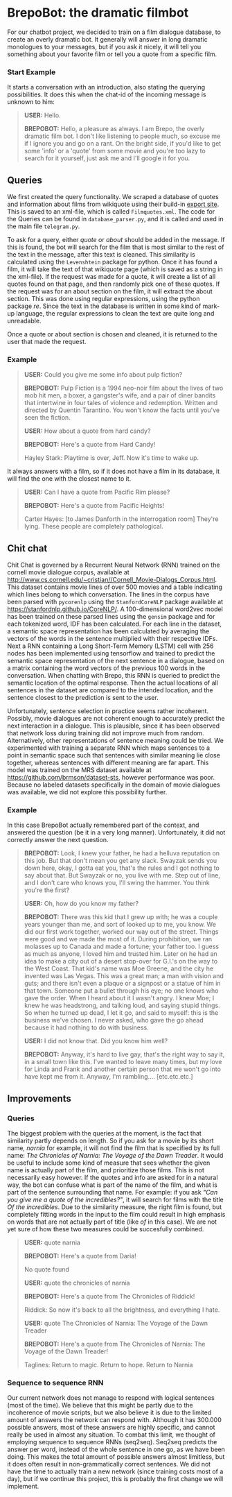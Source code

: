 # BrepoBot: the dramatic filmbot

For our chatbot project, we decided to train on a film dialogue database, to create an overly dramatic bot. It generally will answer in long dramatic monologues to your messages, but if you ask it nicely, it will tell you something about your favorite film or tell you a quote from a specific film. 

### Start Example

It starts a conversation with an introduction, also stating the querying possibilities. It does this when the chat-id of the incoming message is unknown to him:

> **USER:**
> Hello.
> 
> **BREPOBOT:**
> Hello, a pleasure as always. I am Brepo, the overly dramatic film bot. I don't like listening to people much, so excuse me if I ignore you and go on a rant. On the bright side, if you'd like to get some 'info' or a 'quote' from some movie and you're too lazy to search for it yourself, just ask me and I'll google it for you.

## Queries

We first created the query functionality. We scraped a database of quotes and information about films from wikiquote using their build-in [export site](https://en.wikiquote.org/wiki/Special:Export). This is saved to an xml-file, which is called `Filmquotes.xml`. The code for the Queries can be found in `database_parser.py`, and it is called and used in the main file `telegram.py`.

To ask for a query, either *quote* or *about* should be added in the message. If this is found, the bot will search for the film that is most similar to the rest of the text in the message, after this text is cleaned. This similarity is calculated using the `Levenshtein` package for python. Once it has found a film, it will take the text of that wikiquote page (which is saved as a string in the xml-file). If the request was made for a quote, it will create a list of all quotes found on that page, and then randomly pick one of these quotes. If the request was for an about section on the film, it will extract the about section. This was done using regular expressions, using the python package *re*. Since the text in the database is written in some kind of mark-up language, the regular expressions to clean the text are quite long and unreadable. 

Once a quote or about section is chosen and cleaned, it is returned to the user that made the request.

### Example

> **USER:**
> Could you give me some info about pulp fiction?
>
> **BREPOBOT:**
> Pulp Fiction is a 1994 neo-noir film about the lives of two mob hit men, a boxer, a gangster's wife, and a pair of diner bandits that intertwine in four tales of violence and redemption.
> Written and directed by Quentin Tarantino.
> You won't know the facts until you've seen the fiction. 
> 
> **USER:**
> How about a quote from hard candy?
> 
> **BREPOBOT:**
> Here's a quote from Hard Candy!
>
> Hayley Stark:
> Playtime is over, Jeff. Now it's time to wake up.

It always answers with a film, so if it does not have a film in its database, it will find the one with the closest name to it.

> **USER:**
> Can I have a quote from Pacific Rim please?
> 
> **BREPOBOT:**
> Here's a quote from Pacific Heights!
> 
> Carter Hayes:
> [to James Danforth in the interrogation room] They're lying. These people are completely pathological.


## Chit chat

Chit Chat is governed by a Recurrent Neural Network (RNN) trained on the cornell movie dialogue corpus, available at http://www.cs.cornell.edu/~cristian//Cornell_Movie-Dialogs_Corpus.html. This dataset contains movie lines of over 500 movies and a table indicating which lines belong to which conversation. The lines in the corpus have been parsed with `pycorenlp` using the `StanfordCoreNLP` package available at https://stanfordnlp.github.io/CoreNLP/. A 100-dimensional word2vec model has been trained on these parsed lines using the `gensim` package and for each tokenized word, IDF has been calculated. For each line in the dataset, a semantic space representation has been calculated by averaging the vectors of the words in the sentence multiplied with their respective IDFs. Next a RNN containing a Long Short-Term Memory (LSTM) cell with 256 nodes has been implemented using tensorflow and trained to predict the semantic space representation of the next sentence in a dialogue, based on a matrix containing the word vectors of the previous 100 words in the conversation. When chatting with Brepo, this RNN is queried to predict the semantic location of the optimal response. Then the actual locations of all sentences in the dataset are compared to the intended location, and the sentence closest to the prediction is sent to the user.

Unfortunately, sentence selection in practice seems rather incoherent. Possibly, movie dialogues are not coherent enough to accurately predict the next interaction in a dialogue. This is plausible, since it has been observed that network loss during training did not improve much from random. Alternatively, other representations of sentence meaning could be tried. We experimented with training a separate RNN which maps sentences to a point in semantic space such that sentences with similar meaning lie close together, whereas sentences with different meaning are far apart. This model was trained on the MRS dataset available at https://github.com/brmson/dataset-sts, however performance was poor. Because no labeled datasets specifically in the domain of movie dialogues was available, we did not explore this possibility further.

### Example

In this case BrepoBot actually remembered part of the context, and answered the question (be it in a very long manner). Unfortunately, it did not correctly answer the next question.

> **BREPOBOT:**
> Look, I knew your father, he had a helluva reputation on this job. But that don't mean you get any slack. Swayzak sends you down here, okay, I gotta eat you, that's the rules and I got nothing to say about that. But Swayzak or no, you live with me. Step out of line, and I don't care who knows you, I'll swing the hammer.  You think you're the first?
> 
> **USER:**
> Oh, how do you know my father?
>
> **BREPOBOT:**
> There was this kid that I grew up with; he was a couple years younger than me, and sort of looked up to me, you know.  We did our first work together, worked our way out of the street.  Things were good and we made the most of it.  During prohibition, we ran molasses up to Canada and made a fortune; your father too.  I guess as much as anyone, I loved him and trusted him. Later on he had an idea to make a city out of a desert stop-over for G.I.'s on the way to the West Coast. That kid's name was Moe Greene, and the city he invented was Las Vegas. This was a great man; a man with vision and guts; and there isn't even a plaque or a signpost or a statue of him in that town.  Someone put a bullet through his eye; no one knows who gave the order.  When I heard about it I wasn't angry.  I knew Moe; I knew he was headstrong, and talking loud, and saying stupid things.  So when he turned up dead, I let it go, and said to myself: this is the business we've chosen. I never asked, who gave the go ahead because it had nothing to do with business.
>
> **USER:**
> I did not know that. Did you know him well?
> 
> **BREPOBOT:**
> Anyway, it's hard to live gay, that's the right way to say it, in a small town like this. I've wanted to leave many times, but my love for Linda and Frank and another certain person that we won't go into have kept me from it. Anyway, I'm rambling.... [etc.etc.etc.]


## Improvements

### Queries

The biggest problem with the queries at the moment, is the fact that similarity partly depends on length. So if you ask for a movie by its short name, *narnia* for example, it will not find the film that is specified by its full name: *The Chronicles of Narnia: The Voyage of the Dawn Treader*. It would be useful to include some kind of measure that sees whether the given name is actually part of the film, and prioritize those films. This is not necessarily easy however. If the quotes and info are asked for in a natural way, the bot can confuse what is part of the name of the film, and what is part of the sentence surrounding that name. For example: if you ask *"Can you give me a quote of the incredibles?"*, it will search for films with the title *Of the incredibles*. Due to the similarity measure, the right film is found, but completely fitting words in the input to the film could result in high emphasis on words that are not actually part of title (like *of* in this case). We are not yet sure of how these two measures could be succesfully combined.

> **USER:**
> quote narnia
> 
> **BREPOBOT:**
> Here's a quote from Daria!
>
> No quote found
>
> **USER:**
> quote the chronicles of narnia
>
> **BREPOBOT:**
> Here's a quote from The Chronicles of Riddick!
>
> Riddick:
> So now it's back to all the brightness, and everything I hate.
>
> **USER:**
> quote The Chronicles of Narnia: The Voyage of the Dawn Treader
>
> **BREPOBOT:**
> Here's a quote from The Chronicles of Narnia: The Voyage of the Dawn Treader!
>
> Taglines:
> Return to magic. Return to hope. Return to Narnia

### Sequence to sequence RNN

Our current network does not manage to respond with logical sentences (most of the time). We believe that this might be partly due to the incoherence of movie scripts, but we also believe it is due to the limited amount of answers the network can respond with. Although it has 300.000 possible answers, most of these answers are highly specific, and cannot really be used in almost any situation. To combat this limit, we thought of employing sequence to sequence RNNs (seq2seq). Seq2seq predicts the answer per word, instead of the whole sentence in one go, as we have been doing. This makes the total amount of possible answers almost limitless, but it does often result in non-grammatically correct sentences. We did not have the time to actually train a new network (since training costs most of a day), but if we continue this project, this is probably the first change we will implement.


